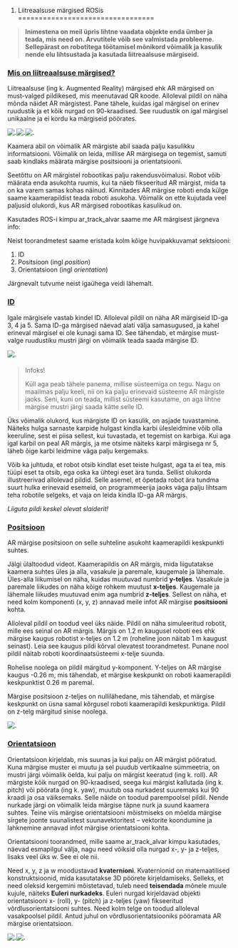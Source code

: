



 1. Liitreaalsuse märgised ROSis
=================================











> 
> 
> **Inimestena on meil üpris lihtne vaadata objekte enda ümber ja teada, mis need on. Arvutitele võib see valmistada probleeme. Sellepärast on robotitega töötamisel mõnikord võimalik ja kasulik nende elu lihtsustada ja kasutada liitreaalsuse märgiseid.**
> 
> 
> 
> 



### [**Mis on liitreaalsuse märgised?**](#)

Liitreaalsuse (ing k. Augmented Reality) märgised ehk AR märgised on must-valged pildikesed, mis meenutavad QR koode. Alloleval pildil on näha mõnda näidet AR märgistest. Pane tähele, kuidas igal märgisel on erinev ruudustik ja et kõik nurgad on 90-kraadised. See ruudustik on igal märgisel unikaalne ja ei kordu ka märgiseid pöörates.




![.](https://sisu.ut.ee/sites/default/files/rosak/files/marker1.png)![.](https://sisu.ut.ee/sites/default/files/rosak/files/marker2.png)![.](https://sisu.ut.ee/sites/default/files/rosak/files/marker3.png)




Kaamera abil on võimalik AR märgiste abil saada palju kasulikku informatsiooni. Võimalik on leida, millise AR märgisega on tegemist, samuti saab kindlaks määrata märgise positsiooni ja orientatsiooni.




Seetõttu on AR märgistel robootikas palju rakendusvõimalusi. Robot võib määrata enda asukohta ruumis, kui ta näeb fikseeritud AR märgist, mida ta on ka varem samas kohas näinud. Kinnitades AR märgise roboti enda külge saame kaamerapildist teada roboti asukoha. Võimalik on ette kujutada veel paljusid olukordi, kus AR märgised robootikas kasulikud on.




Kasutades ROS-i kimpu ar\_track\_alvar saame me AR märgisest järgneva info:




 Neist toorandmetest saame eristada kolm kõige huvipakkuvamat sektsiooni:



1. ID
2. Positsioon (ingl *position*)
3. Orientatsioon (ingl *orientation*)



 Järgnevalt tutvume neist igaühega veidi lähemalt.









### [**ID**](#)

Igale märgisele vastab kindel ID. Alloleval pildil on näha AR märgiseid ID-ga 3, 4 ja 5. Sama ID-ga märgised näevad alati välja samasugused, ja kahel erineval märgisel ei ole kunagi sama ID. See tähendab, et märgise must-valge ruudustiku mustri järgi on võimalik teada saada märgise ID.




![.](https://sisu.ut.ee/sites/default/files/rosak/files/ar_markers_w_id.png)




> 
> #### 
> Infoks!
> 
> 
> 
> Küll aga peab tähele panema, millise süsteemiga on tegu. Nagu on maailmas palju keeli, nii on ka palju erinevaid süsteeme AR märgiste jaoks. Seni, kuni on teada, millist süsteemi kasutame, on aga lihtne märgise mustri järgi saada kätte selle ID.
> 
> 
> 
> 



Üks võimalik olukord, kus märgiste ID on kasulik, on asjade tuvastamine. Näiteks hulga sarnaste karpide hulgast kindla karbi ülesleidmine võib olla keeruline, sest ei piisa sellest, kui tuvastada, et tegemist on karbiga. Kui aga igal karbil on peal AR märgis, ja me otsime näiteks karpi märgisega nr 5, läheb õige karbi leidmine väga palju kergemaks.




Võib ka juhtuda, et robot otsib kindlat eset teiste hulgast, aga ta ei tea, mis tüüpi eset ta otsib, ega oska ka ühtegi eset ära tunda. Sellist olukorda illustreerivad allolevad pildid. Selle asemel, et õpetada robot ära tundma suurt hulka erinevaid esemeid, on programmeerija jaoks väga palju lihtsam teha robotile selgeks, et vaja on leida kindla ID-ga AR märgis.




*Liiguta pildi keskel olevat slaiderit!*














### [**Positsioon**](#)

AR märgise positsioon on selle suhteline asukoht kaamerapildi keskpunkti suhtes.









Jälgi ülaltoodud videot. Kaamerapildis on AR märgis, mida liigutatakse kaamera suhtes üles ja alla, vasakule ja paremale, kaugemale ja lähemale. Üles-alla liikumisel on näha, kuidas muutuvad numbrid **y-teljes**. Vasakule ja paremale liikudes on näha kõige rohkem muutust **x-teljes**. Kaugemale ja lähemale liikudes muutuvad enim aga numbrid **z-teljes**. Sellest on näha, et need kolm komponenti (x, y, z) annavad meile infot AR märgise **positsiooni** kohta.




Alloleval pildil on toodud veel üks näide. Pildil on näha simuleeritud robotit, mille ees seinal on AR märgis. Märgis on 1.2 m kaugusel roboti ees ehk märgise kaugus robotist x-teljes on 1.2 m (roheline joon näitab 1 m kaugust seinast). Leia see kaugus pildi kõrval olevatest toorandmetest. Punane nool pildil näitab roboti koordinaatsüsteemi x-telje suunda.




Rohelise noolega on pildil märgitud y-komponent. Y-teljes on AR märgise kaugus -0.26 m, mis tähendab, et märgise keskpunkt on roboti kaamerapildi keskpunktist 0.26 m paremal.




Märgise positsioon z-teljes on nullilähedane, mis tähendab, et märgise keskpunkt on üsna samal kõrgusel roboti kaamerapildi keskpunktiga. Pildil on z-telg märgitud sinise noolega.




![.](https://sisu.ut.ee/sites/default/files/rosak/files/position.png)









### [**Orientatsioon**](#)

Orientatsioon kirjeldab, mis suunas ja kui palju on AR märgist pööratud. Kuna märgise muster ei muutu ja sel puudub vertikaalne sümmeetria, on mustri järgi võimalik öelda, kui palju on märgist keeratud (ing k. roll). AR märgiste kõik nurgad on 90-kraadised, seega kui märgist kallutada (ing k. pitch) või pöörata (ing k. yaw), muutub osa nurkadest suuremaks kui 90 kraadi ja osa väiksemaks. Selle näide on toodud parempoolsel pildil. Nende nurkade järgi on võimalik leida märgise täpne nurk ja suund kaamera suhtes. Teine viis märgise orientatsiooni mõistmiseks on mõelda märgise sirgete joonte suunalistest suunavektoritest – vektorite koondumine ja lahknemine annavad infot märgise orientatsiooni kohta.




Orientatsiooni toorandmed, mille saame ar\_track\_alvar kimpu kasutades, näevad esmapilgul välja, nagu need võiksid olla nurgad x-, y- ja z-teljes, lisaks veel üks w. See ei ole nii.




Need x, y, z ja w moodustavad **kvaternioni**. Kvaternionid on matemaatilised konstruktsioonid, mida kasutatakse 3D pöörete kirjeldamiseks. Selleks, et need oleksid kergemini mõistetavad, tuleb need **teisendada** mõnele muule kujule, näiteks **Euleri nurkadeks**. Euleri nurgad kirjeldavad objekti orientatsiooni x- (roll), y- (pitch) ja z-teljes (yaw) fikseeritud võrdlusorientatsiooni suhtes. Need kolm telge on toodud alloleval vasakpoolsel pildil. Antud juhul on võrdlusorientatsiooniks pööramata AR märgise orientatsioon.




![.](https://sisu.ut.ee/sites/default/files/rosak/files/roll_pitch_yaw_1.png)![.](https://sisu.ut.ee/sites/default/files/rosak/files/roll_pitch_yaw_2.png)








